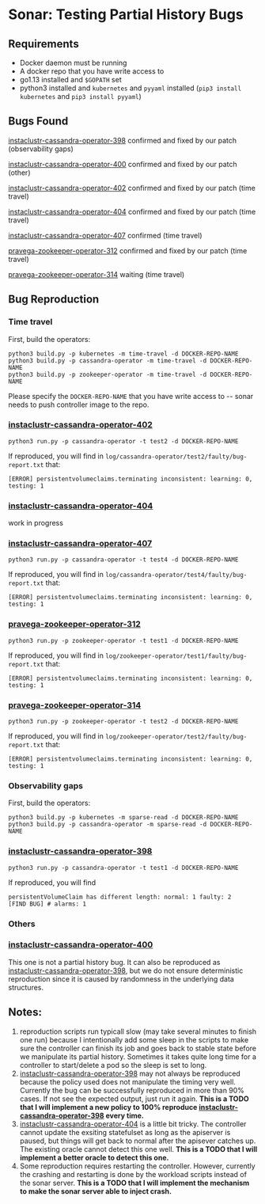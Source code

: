 # Sonar: Testing Partial History Bugs

## Requirements

* Docker daemon must be running
* A docker repo that you have write access to
* go1.13 installed and `$GOPATH` set
* python3 installed and `kubernetes` and `pyyaml` installed (`pip3 install kubernetes` and `pip3 install pyyaml`)

## Bugs Found
[instaclustr-cassandra-operator-398](https://github.com/instaclustr/cassandra-operator/issues/398) confirmed and fixed by our patch (observability gaps)

[instaclustr-cassandra-operator-400](https://github.com/instaclustr/cassandra-operator/issues/400) confirmed and fixed by our patch (other)

[instaclustr-cassandra-operator-402](https://github.com/instaclustr/cassandra-operator/issues/402) confirmed and fixed by our patch (time travel)

[instaclustr-cassandra-operator-404](https://github.com/instaclustr/cassandra-operator/issues/404) confirmed and fixed by our patch (time travel)

[instaclustr-cassandra-operator-407](https://github.com/instaclustr/cassandra-operator/issues/407) confirmed (time travel)

[pravega-zookeeper-operator-312](https://github.com/pravega/zookeeper-operator/issues/312) confirmed and fixed by our patch (time travel)

[pravega-zookeeper-operator-314](https://github.com/pravega/zookeeper-operator/issues/314) waiting (time travel)

## Bug Reproduction
### Time travel
First, build the operators:
```
python3 build.py -p kubernetes -m time-travel -d DOCKER-REPO-NAME
python3 build.py -p cassandra-operator -m time-travel -d DOCKER-REPO-NAME
python3 build.py -p zookeeper-operator -m time-travel -d DOCKER-REPO-NAME
```
Please specify the `DOCKER-REPO-NAME` that you have write access to -- sonar needs to push controller image to the repo.

### [instaclustr-cassandra-operator-402](https://github.com/instaclustr/cassandra-operator/issues/402)
```
python3 run.py -p cassandra-operator -t test2 -d DOCKER-REPO-NAME
```
If reproduced, you will find in `log/cassandra-operator/test2/faulty/bug-report.txt` that:
```
[ERROR] persistentvolumeclaims.terminating inconsistent: learning: 0, testing: 1
```

### [instaclustr-cassandra-operator-404](https://github.com/instaclustr/cassandra-operator/issues/404)
work in progress

### [instaclustr-cassandra-operator-407](https://github.com/instaclustr/cassandra-operator/issues/407)
```
python3 run.py -p cassandra-operator -t test4 -d DOCKER-REPO-NAME
```
If reproduced, you will find in `log/cassandra-operator/test4/faulty/bug-report.txt` that:
```
[ERROR] persistentvolumeclaims.terminating inconsistent: learning: 0, testing: 1
```

### [pravega-zookeeper-operator-312](https://github.com/pravega/zookeeper-operator/issues/312)
```
python3 run.py -p zookeeper-operator -t test1 -d DOCKER-REPO-NAME
```
If reproduced, you will find in `log/zookeeper-operator/test1/faulty/bug-report.txt` that:
```
[ERROR] persistentvolumeclaims.terminating inconsistent: learning: 0, testing: 1
```

### [pravega-zookeeper-operator-314](https://github.com/pravega/zookeeper-operator/issues/314)
```
python3 run.py -p zookeeper-operator -t test2 -d DOCKER-REPO-NAME
```
If reproduced, you will find in `log/zookeeper-operator/test2/faulty/bug-report.txt` that:
```
[ERROR] persistentvolumeclaims.terminating inconsistent: learning: 0, testing: 1
```

### Observability gaps
First, build the operators:
```
python3 build.py -p kubernetes -m sparse-read -d DOCKER-REPO-NAME
python3 build.py -p cassandra-operator -m sparse-read -d DOCKER-REPO-NAME
```

### [instaclustr-cassandra-operator-398](https://github.com/instaclustr/cassandra-operator/issues/398)
```
python3 run.py -p cassandra-operator -t test1 -d DOCKER-REPO-NAME
```
If reproduced, you will find
```
persistentVolumeClaim has different length: normal: 1 faulty: 2
[FIND BUG] # alarms: 1
```

### Others
### [instaclustr-cassandra-operator-400](https://github.com/instaclustr/cassandra-operator/issues/400)
This one is not a partial history bug. It can also be reproduced as [instaclustr-cassandra-operator-398](https://github.com/instaclustr/cassandra-operator/issues/398), but we do not ensure deterministic reproduction since it is caused by randomness in the underlying data structures.


## Notes:
1. reproduction scripts run typicall slow (may take several minutes to finish one run) because I intentionally add some sleep in the scripts to make sure the controller can finish its job and goes back to stable state before we manipulate its partial history. Sometimes it takes quite long time for a controller to start/delete a pod so the sleep is set to long.
2. [instaclustr-cassandra-operator-398](https://github.com/instaclustr/cassandra-operator/issues/398) may not always be reproduced because the policy used does not manipulate the timing very well. Currently the bug can be successfully reproduced in more than 90% cases. If not see the expected output, just run it again. **This is a TODO that I will implement a new policy to 100% reproduce [instaclustr-cassandra-operator-398](https://github.com/instaclustr/cassandra-operator/issues/398) every time.**
3. [instaclustr-cassandra-operator-404](https://github.com/instaclustr/cassandra-operator/issues/404) is a little bit tricky. The controller cannot update the exsiting statefulset as long as the apiserver is paused, but things will get back to normal after the apisever catches up. The existing oracle cannot detect this one well. **This is a TODO that I will implement a better oracle to detect this one.**
4. Some reproduction requires restarting the controller. However, currently the crashing and restarting is done by the workload scripts instead of the sonar server. **This is a TODO that I will implement the mechanism to make the sonar server able to inject crash.**
